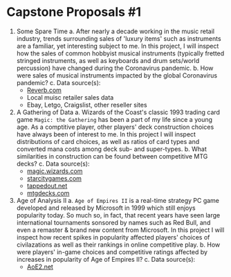 # Capstone Proposals #1

1.  Some Spare Time
    a.  After nearly a decade working in the music retail industry, trends surrounding sales of 'luxury items' such as instruments are a familiar, yet interesting subject to me. In this project, I will inspect how the sales of common hobbyist musical instruments (typically fretted stringed instruments, as well as keyboards and drum sets/world percussion) have changed during the Coronavirus pandemic.
    b.  How were sales of musical instruments impacted by the global Coronavirus pandemic?
    c.  Data source(s):
      - [Reverb.com](https://www.reverb.com)
      - Local muisc retailer sales data
      - Ebay, Letgo, Craigslist, other reseller sites
&nbsp;
2.  A Gathering of Data
    a.  Wizards of the Coast's classic 1993 trading card game `Magic: the Gathering` has been a part of my life since a young age. As a comptitive player, other players' deck construction choices have always been of interest to me. In this project I will inspect distributions of card choices, as well as ratios of card types and converted mana costs among deck sub- and super-types.
    b.  What similarities in construction can be found between competitive MTG decks?
    c.  Data source(s):
     - [magic.wizards.com](https://magic.wizards.com)
     - [starcitygames.com](https://starcitygames.com)
     - [tappedout.net](https://tappedout.net)
     - [mtgdecks.com](https://mtgdecks.com)
&nbsp;
3.  Age of Analysis II
    a.  `Age of Empires II` is a real-time strategy PC game developed and released by Microsoft in 1999 which still enjoys popularity today. So much so, in fact, that recent years have seen large international tournaments sonsored by names such as Red Bull, and even a remaster & brand new content from Microsoft. In this project I will inspect how recent spikes in popularity affected players' choices of civilazations as well as their rankings in online competitive play.
    b.  How were players' in-game choices and competitive ratings affected by increases in popularity of Age of Empires II?
    c.  Data source(s):
     - [AoE2.net](http://aoe2.net)

